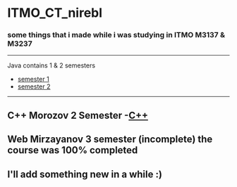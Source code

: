 # ITMO_CT_nirebl
### some things that i made while i was studying in ITMO M3137 & M3237
-----------------------------------------------------
Java contains 1 & 2 semesters

- [semester 1](Java/sem1)
- [semester 2](Java/sem2)
-----------------------------------------------------
C++ Morozov 2 Semester
-[C++](cpp)
-----------------------------------------------------
Web Mirzayanov 3 semester (incomplete)
the course was 100% completed
-----------------------------------------------------
I'll add something new in a while :)
-----------------------------------------------------
